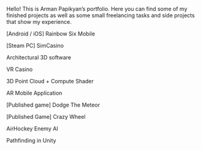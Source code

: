 Hello! This is Arman Papikyan’s portfolio. Here you can find some of my finished projects as well as some small freelancing tasks and side projects that show my experience.

[Android / iOS] Rainbow Six Mobile

[Steam PC] SimCasino

Architectural 3D software

VR Casino

3D Point Cloud + Compute Shader

AR Mobile Application

[Published game] Dodge The Meteor

[Published Game] Crazy Wheel

AirHockey Enemy AI

Pathfinding in Unity
